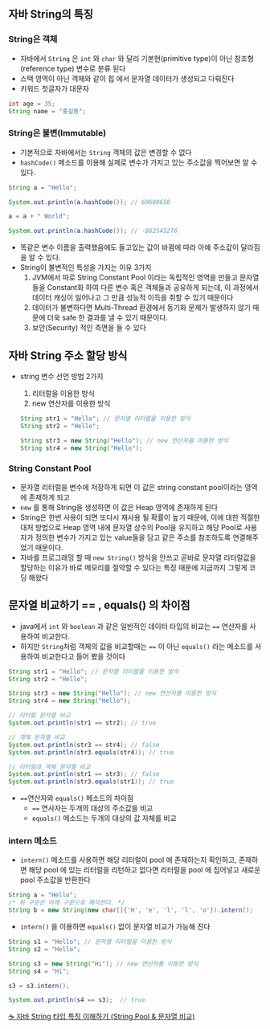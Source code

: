 ## 자바 String의 특징

### String은 객체

- 자바에서 `String` 은 `int` 와 `char` 와 달리 기본현(primitive type)이 아닌 참조형(reference type) 변수로 분류 된다
- 스택 영역이 아닌 객체와 같이 힙 에서 문자열 데이터가 생성되고 다뤄진다
- 키워드 첫글자가 대문자

```java
int age = 35;
String name = "홍길동";
```

### String은 불변(Immutable)

- 기본적으로 자바에서는 `String` 객체의 값은 변경할 수 없다
- `hashCode()` 메소드를 이용해 실제로 변수가 가지고 있는 주소값을 찍어보면 알 수 있다.

```java
String a = "Hello";

System.out.println(a.hashCode()); // 69609650

a = a + " World";

System.out.println(a.hashCode()); // -862545276
```

- 똑같은 변수 이름을 출력했음에도 들고있는 값이 바뀜에 따라 아예 주소값이 달라짐을 알 수 있다.
- String이 불변적인 특성을 가지는 이유 3가지
  1. JVM에서 따로 String Constant Pool 이라는 독립적인 영역을 만들고 문자열들을 Constant화 하여 다른 변수 혹은 객체들과 공유하게 되는데, 이 과정에서 데이터 캐싱이 일어나고 그 만큼 성능적 이득을 취할 수 있기 때문이다
  2. 데이터가 불변하다면 Multi-Thread 환경에서 동기화 문제가 발생하지 않기 때문에 더욱 safe 한 결과를 낼 수 있기 때문이다.
  3. 보안(Security) 적인 측면을 들 수 있다

## 자바 String 주소 할당 방식

- string 변수 선언 방법 2가지

  1. 리터럴을 이용한 방식
  2. new 연산자를 이용한 방식

  ```java
  String str1 = "Hello"; // 문자열 리터럴을 이용한 방식
  String str2 = "Hello";

  String str3 = new String("Hello"); // new 연산자를 이용한 방식
  String str4 = new String("Hello");
  ```

### String Constant Pool

- 문자열 리터럴을 변수에 저장하게 되면 이 값은 string constant pool이라는 영역에 존재하게 되고
- `new` 를 통해 String을 생성하면 이 값은 Heap 영역에 존재하게 된다
- String은 한번 사용이 되면 또다시 재사용 될 확률이 높기 때문에, 이에 대한 적절한 대처 방법으로 Heap 영역 내에 문자열 상수의 Pool을 유지하고 해당 Pool로 사용자가 정의한 변수가 가지고 있는 value들을 담고 같은 주소를 참조하도록 연결해주었기 때문이다.
- 자바를 프로그래밍 할 때 `new String()` 방식을 안쓰고 곧바로 문자열 리터럴값을 할당하는 이유가 바로 메모리를 절약할 수 있다는 특징 때문에 지금까지 그렇게 코딩 해왔다

## 문자열 비교하기 == , equals() 의 차이점

- java에서 `int` 와 `boolean` 과 같은 일반적인 데이터 타입의 비교는 `==` 연산자를 사용하여 비교한다.
- 하지만 `String`처럼 객체의 값을 비교할때는 `==` 이 아닌 `equals()` 라는 메소드를 사용하여 비교한다고 들어 봤을 것이다

```java
String str1 = "Hello"; // 문자열 리터럴을 이용한 방식
String str2 = "Hello";

String str3 = new String("Hello"); // new 연산자를 이용한 방식
String str4 = new String("Hello");

// 리터럴 문자열 비교
System.out.println(str1 == str2); // true

// 객체 문자열 비교
System.out.println(str3 == str4); // false
System.out.println(str3.equals(str4)); // true

// 리터럴과 객체 문자열 비교
System.out.println(str1 == str3); // false
System.out.println(str3.equals(str1)); // true
```

- `==`연산자와 `equals()` 메소드의 차이점
  - `==` 연사자는 두개의 대상의 주소값을 비교
  - `equals()` 메소드는 두개의 대상의 값 자체를 비교

### intern 메소드

- `intern()` 메소드를 사용하면 해당 리터럴이 pool 에 존재하는지 확인하고, 존재하면 해당 pool 에 있는 리터럴을 리턴하고 없다면 리터럴을 pool 에 집어넣고 새로운 pool 주소값을 반환한다

```java
String a = "Hello";
/* 위 구문은 아래 구문으로 해석한다. */
String b = new String(new char[]{'H', 'e', 'l', 'l', 'o'}).intern();
```

- `intern()` 을 이용하면 `equals()` 없이 문자열 비교가 가능해 진다

```java
String s1 = "Hello"; // 문자열 리터럴을 이용한 방식
String s2 = "Hello";

String s3 = new String("Hi"); // new 연산자를 이용한 방식
String s4 = "Hi";

s3 = s3.intern();

System.out.println(s4 == s3);  // true
```

[☕ 자바 String 타입 특징 이해하기 (String Pool & 문자열 비교)](https://inpa.tistory.com/entry/JAVA-☕-String-타입-한-눈에-이해하기-String-Pool-문자열-비교)
